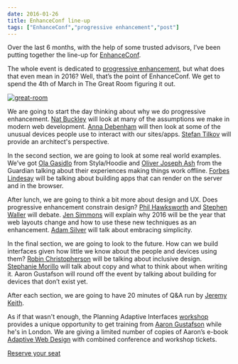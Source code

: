```yaml
---
date: 2016-01-26
title: EnhanceConf line-up
tags: ["EnhanceConf","progressive enhancement","post"]
---
```

Over the last 6 months, with the help of some trusted advisors, I’ve been putting together the line-up for [EnhanceConf](http://enhanceconf.com).  
  
The whole event is dedicated to [progressive enhancement](http://en.wikipedia.org/wiki/Progressive_enhancement), but what does that even mean in 2016? Well, that’s the point of EnhanceConf. We get to spend the 4th of March in The Great Room figuring it out.  
  
[![great-room](https://simonmcmanus.files.wordpress.com/2016/01/great-room.jpg?w=300)](https://simonmcmanus.files.wordpress.com/2016/01/great-room.jpg)  
  
We are going to start the day thinking about why we do progressive enhancement. [Nat Buckley](http://natbuckley.co.uk/) will look at many of the assumptions we make in modern web development. [Anna Debenham](http://maban.co.uk/) will then look at some of the unusual devices people use to interact with our sites/apps. [Stefan Tilkov](https://twitter.com/stilkov) will provide an architect's perspective.  
  
In the second section, we are going to look at some real world examples. We’ve got [Ola Gasidlo](https://twitter.com/misprintedtype) from Styla/Hoodie and [Oliver Joseph Ash](http://www.theguardian.com/profile/oliver-joseph-ash) from the Guardian talking about their experiences making things work offline. [Forbes Lindesay](https://twitter.com/ForbesLindesay) will be talking about building apps that can render on the server and in the browser.  
  
After lunch, we are going to think a bit more about design and UX. Does progressive enhancement constrain design? [Phil Hawksworth](https://twitter.com/philhawksworth) and [Stephen Waller](http://stephen-waller.com/) will debate. [Jen Simmons](http://jensimmons.com/) will explain why 2016 will be the year that web layouts change and how to use these new techniques as an enhancement. [Adam Silver](http://adamsilver.io/) will talk about embracing simplicity.  
  
In the final section, we are going to look to the future. How can we build interfaces given how little we know about the people and devices using them? [Robin Christopherson](https://www.abilitynet.org.uk/robinchristopherson) will be talking about inclusive design. [Stephanie Morillo](https://twitter.com/radiomorillo) will talk about copy and what to think about when writing it. Aaron Gustafson will round off the event by talking about building for devices that don’t exist yet.  
  
After each section, we are going to have 20 minutes of Q&A run by [Jeremy Keith](https://twitter.com/adactio).  
  
As if that wasn't enough, the Planning Adaptive Interfaces [workshop](http://enhanceconf.com/workshop.html) provides a unique opportunity to get training from [Aaron Gustafson](https://twitter.com/AaronGustafson) while he's in London. We are giving a limited number of copies of Aaron’s e-book [Adaptive Web Design](http://adaptivewebdesign.info) with combined conference and workshop tickets.  
  
[Reserve your seat](http://enhanceconf.com/tickets.html)

        